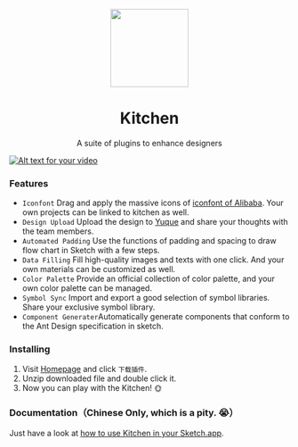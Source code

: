 <p align="center">
  <a href="https://kitchen.alipay.com/">
    <img width="140" src="https://gw.alipayobjects.com/zos/rmsportal/LFooOLwmxGLsltmUjTAP.svg">
  </a>
</p>

<h1 align="center"> Kitchen </h1>

<p align="center">
A suite of plugins to enhance designers
</p>

[![Alt text for your video](https://user-images.githubusercontent.com/26729145/45992322-c5844f00-c0bb-11e8-8088-7ba213acb9cb.png)](https://www.youtube.com/watch?v=_r-8iyO52Uw)

### Features

- `Iconfont` Drag and apply the massive icons of  [iconfont of Alibaba](http://www.iconfont.cn/). Your own projects can be linked to kitchen as well.
- `Design Upload` Upload the design to [Yuque](https://yuque.com/) and share your thoughts with the team members.
- `Automated Padding` Use the functions of padding and spacing to draw flow chart in Sketch with a few steps.
- `Data Filling` Fill high-quality images and texts with one click. And your own materials can be customized as well.
- `Color Palette` Provide an official collection of color palette, and your own color palette can be managed.
- `Symbol Sync` Import and export a good selection of symbol libraries. Share your exclusive symbol library.
- `Component Generater`Automatically generate components that conform to the Ant Design specification in sketch.


### Installing

1. Visit [Homepage](https://kitchen.alipay.com/) and click `下载插件`.
2. Unzip downloaded file and double click it.
3. Now you can play with the Kitchen! 🌞

### Documentation（Chinese Only, which is a pity. 😭）

Just have a look at [how to use Kitchen in your Sketch.app](https://yuque.com/yuque/help/koe3wi).
